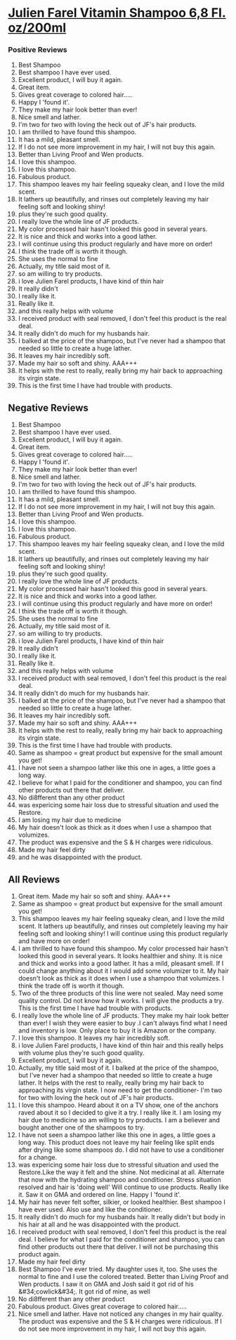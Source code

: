 # [Julien Farel Vitamin Shampoo 6,8 Fl. oz/200ml](https://products.checkmycream.com/products/Julien-Farel-Vitamin-Shampoo-68-Fl.-oz200ml.html)

### Positive Reviews

<ol>
      <li>Best Shampoo</li>
      <li>Best shampoo I have ever used.  </li>
      <li>Excellent product, I will buy it again.</li>
      <li>Great item.</li>
      <li>Gives great coverage to colored hair.....</li>
      <li>Happy I &#x27;found it&#x27;.</li>
      <li>They make my hair look better than ever!</li>
      <li>Nice smell and lather.</li>
      <li>I&#x27;m two for two with loving the heck out of JF&#x27;s hair products.</li>
      <li>I am thrilled to have found this shampoo.  </li>
      <li>It has a mild, pleasant smell.  </li>
      <li>If I do not see more improvement in my hair, I will not buy this again.</li>
      <li>Better than Living Proof and Wen products.</li>
      <li>I love this shampoo.  </li>
      <li>I love this shampoo.</li>
      <li>Fabulous product.</li>
      <li>This shampoo leaves my hair feeling squeaky clean, and I love the mild scent.</li>
      <li>It lathers up beautifully, and rinses out completely leaving my hair feeling soft and looking shiny!  </li>
      <li>plus they&#x27;re such good quality.</li>
      <li>I really  love the whole line of JF products.</li>
      <li>My color processed hair hasn&#x27;t looked this good in several years.  </li>
      <li>It is nice and thick and works into a good lather.  </li>
      <li>I will continue using this product regularly and have more on order!</li>
      <li>I think the trade off is worth it though.</li>
      <li>She uses the normal to fine</li>
      <li>Actually, my title said most of it.</li>
      <li>so am willing to try products.</li>
      <li>i love Julien Farel products, I have kind of thin hair</li>
      <li>It really didn&#x27;t</li>
      <li>I really like it.</li>
      <li>Really like it.</li>
      <li>and this really helps with volume</li>
      <li>I received product with seal removed, I don&#x27;t feel this product is the real deal.</li>
      <li>It really didn&#x27;t do much for my husbands hair.</li>
      <li>I balked at the price of the shampoo, but I&#x27;ve never had a shampoo that needed so little to create a huge lather.</li>
      <li>It leaves my hair incredibly soft.</li>
      <li>Made my hair so soft and shiny. AAA+++</li>
      <li>It helps with the rest to really, really bring my hair back to approaching its virgin state.</li>
      <li>This is the first time I have had trouble with products.</li>
</ol>


<h2>Negative Reviews</h2>
<ol>
<li> Best Shampoo</li>
<li> Best shampoo I have ever used.  </li>
<li> Excellent product, I will buy it again.</li>
<li> Great item.</li>
<li> Gives great coverage to colored hair.....</li>
<li> Happy I &#x27;found it&#x27;.</li>
<li> They make my hair look better than ever!</li>
<li> Nice smell and lather.</li>
<li> I&#x27;m two for two with loving the heck out of JF&#x27;s hair products.</li>
<li> I am thrilled to have found this shampoo.  </li>
<li> It has a mild, pleasant smell.  </li>
<li> If I do not see more improvement in my hair, I will not buy this again.</li>
<li> Better than Living Proof and Wen products.</li>
<li> I love this shampoo.  </li>
<li> I love this shampoo.</li>
<li> Fabulous product.</li>
<li> This shampoo leaves my hair feeling squeaky clean, and I love the mild scent.</li>
<li> It lathers up beautifully, and rinses out completely leaving my hair feeling soft and looking shiny!  </li>
<li> plus they&#x27;re such good quality.</li>
<li> I really  love the whole line of JF products.</li>
<li> My color processed hair hasn&#x27;t looked this good in several years.  </li>
<li> It is nice and thick and works into a good lather.  </li>
<li> I will continue using this product regularly and have more on order!</li>
<li> I think the trade off is worth it though.</li>
<li> She uses the normal to fine</li>
<li> Actually, my title said most of it.</li>
<li> so am willing to try products.</li>
<li> i love Julien Farel products, I have kind of thin hair</li>
<li> It really didn&#x27;t</li>
<li> I really like it.</li>
<li> Really like it.</li>
<li> and this really helps with volume</li>
<li> I received product with seal removed, I don&#x27;t feel this product is the real deal.</li>
<li> It really didn&#x27;t do much for my husbands hair.</li>
<li> I balked at the price of the shampoo, but I&#x27;ve never had a shampoo that needed so little to create a huge lather.</li>
<li> It leaves my hair incredibly soft.</li>
<li> Made my hair so soft and shiny. AAA+++</li>
<li> It helps with the rest to really, really bring my hair back to approaching its virgin state.</li>
<li> This is the first time I have had trouble with products.</li>
<li> Same as shampoo &#x3D; great product but expensive for the small amount you get!</li>
<li> I have not seen a shampoo lather like this one in ages, a little goes a long way.  </li>
<li> I believe for what I paid for the conditioner and shampoo, you can find other products out there that deliver.</li>
<li> No di8fferent than any other product</li>
<li> was expericing some hair loss due to stressful situation and used the Restore.</li>
<li> I am losing my hair due to medicine</li>
<li> My hair doesn&#x27;t look as thick as it does when I use a shampoo that volumizes.  </li>
<li> The product was expensive and the S &amp; H charges were ridiculous.</li>
<li> Made my hair feel dirty</li>
<li> and he was disappointed with the product.</li>
</ol>

<h2>All Reviews</h2>

<ol>
    <li> Great item. Made my hair so soft and shiny. AAA+++</li>
    <li> Same as shampoo &#x3D; great product but expensive for the small amount you get!</li>
    <li> This shampoo leaves my hair feeling squeaky clean, and I love the mild scent. It lathers up beautifully, and rinses out completely leaving my hair feeling soft and looking shiny!  I will continue using this product regularly and have more on order!</li>
    <li> I am thrilled to have found this shampoo.  My color processed hair hasn&#x27;t looked this good in several years.  It looks healthier and shiny.  It is nice and thick and works into a good lather.  It has a mild, pleasant smell.  If I could change anything about it I would add some volumizer to it.  My hair doesn&#x27;t look as thick as it does when I use a shampoo that volumizes.  I think the trade off is worth it though.</li>
    <li> Two of the three products of this line were not sealed.  May need some quality control. Dd not know how it works.  I will give the products a try.  This is the first time I have had trouble with products.</li>
    <li> I really  love the whole line of JF products. They make my hair look better than ever! I wish they were easier to buy .I can&#x27;t always find what I need and inventory is low. Only place to buy it is Amazon or the company.</li>
    <li> I love this shampoo.  It leaves my hair incredibly soft.</li>
    <li> i love Julien Farel products, I have kind of thin hair and this really helps with volume plus they&#x27;re such good quality.</li>
    <li> Excellent product, I will buy it again.</li>
    <li> Actually, my title said most of it. I balked at the price of the shampoo, but I&#x27;ve never had a shampoo that needed so little to create a huge lather. It helps with the rest to really, really bring my hair back to approaching its virgin state. I now need to get the conditioner- I&#x27;m two for two with loving the heck out of JF&#x27;s hair products.</li>
    <li> I love this shampoo. Heard about it on a TV show, one of the anchors raved about it so I decided to give it a try. I really like it. I am losing my hair due to medicine so am willing to try products. I am a believer and bought another one of the shampoos to try.</li>
    <li> I have not seen a shampoo lather like this one in ages, a little goes a long way.  This product does not leave my hair feeling like split ends after drying like some shampoos do.  I did not have to use a conditioner for a change.</li>
    <li> was expericing some hair loss due to stressful situation and used the Restore.Like the way it felt and the shine. Not medicinal at all. Alternate that now with the hydrating shampoo and conditioner.  Stress situation resolved and hair is &#x27;doing well&#x27; Will continue to use products. Really like it. Saw it on GMA and ordered on line.  Happy I &#x27;found it&#x27;.</li>
    <li> My hair has never felt softer, silkier, or looked healthier.  Best shampoo I have ever used.  Also use and like the conditioner.</li>
    <li> It really didn&#x27;t do much for my husbands hair. It really didn&#x27;t but body in his hair at all and he was disappointed with the product.</li>
    <li> I received product with seal removed, I don&#x27;t feel this product is the real deal. I believe for what I paid for the conditioner and shampoo, you can find other products out there that deliver. I will not be purchasing this product again.</li>
    <li> Made my hair feel dirty</li>
    <li> Best Shampoo I&#x27;ve ever tried. My daughter uses it, too. She uses the normal to fine and I use the colored treated. Better than Living Proof and Wen products. I saw it on GMA and Josh said it got rid of his &amp;#34;cowlick&amp;#34;. It got rid of mine, as well</li>
    <li> No di8fferent than any other product</li>
    <li> Fabulous product. Gives great coverage to colored hair.....</li>
    <li> Nice smell and lather. Have not noticed any changes in my hair quality. The product was expensive and the S &amp; H charges were ridiculous. If I do not see more improvement in my hair, I will not buy this again.</li>
</ol>




